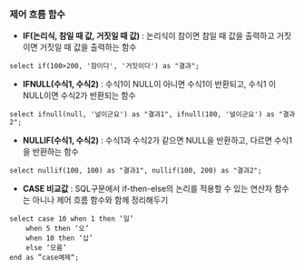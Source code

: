 ### 제어 흐름 함수
- **IF(논리식, 참일 때 값, 거짓일 때 값)** : 논리식이 참이면 참일 때 값을 출력하고 거짓이면 거짓일 때 값을 출력하는 함수
```
select if(100>200, '참이다', '거짓이다') as "결과";
```
- **IFNULL(수식1, 수식2)**  : 수식1이 NULL이 아니면 수식1이 반환되고, 수식1 이 NULL이면 수식2가 반환되는 함수
```
select ifnull(null, '널이군요') as "결과1", ifnull(100, '널이군요') as "결과2";
```
- **NULLIF(수식1, 수식2)** : 수식1과 수식2가 같으면 NULL을 반환하고, 다르면 수식1을 반환하는 함수
```
select nullif(100, 100) as "결과1", nullif(100, 200) as "결과2";
```
- **CASE 비교값**  : SQL구문에서 if-then-else의 논리를 적용할 수 있는 연산자 함수는 아니나 제어 흐름 함수와 함께 정리해두기
```
select case 10 when 1 then ‘일’ 
	when 5 then ‘오’ 
	when 10 then ‘십’ 
	else ‘모름’ 
end as ”case예제“;

```